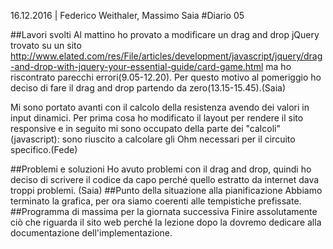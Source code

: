 16.12.2016 | Federico Weithaler, Massimo Saia
#Diario 05

##Lavori svolti
Al mattino ho provato a modificare un drag and drop jQuery trovato su un sito http://www.elated.com/res/File/articles/development/javascript/jquery/drag-and-drop-with-jquery-your-essential-guide/card-game.html ma ho riscontrato parecchi errori(9.05-12.20). Per questo motivo al pomeriggio ho deciso di fare il drag and drop partendo da zero(13.15-15.45).(Saia)

Mi sono portato avanti con il calcolo della resistenza avendo dei valori in input dinamici. Per prima cosa ho modificato il layout per rendere il sito responsive e in seguito mi sono occupato della parte dei "calcoli" (javascript): sono riuscito a calcolare gli Ohm necessari per il circuito specifico.(Fede)

##Problemi e soluzioni
Ho avuto problemi con il drag and drop, quindi ho deciso di scrivere il codice da capo perché quello estratto da internet dava troppi problemi. (Saia)
##Punto della situazione alla pianificazione
Abbiamo terminato la grafica, per ora siamo coerenti alle tempistiche prefissate.
##Programma di massima per la giornata successiva
Finire assolutamente ciò che riguarda il sito web perché la lezione dopo la dovremo dedicare alla documentazione dell'implementazione.
